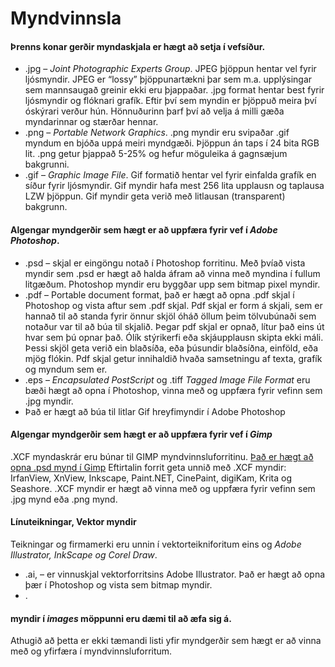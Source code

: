 # Myndvinnsla

#### Þrenns konar gerðir myndaskjala er hægt að setja í vefsíður.

* .jpg – _Joint Photographic Experts Group_. JPEG þjöppun hentar vel fyrir ljósmyndir. JPEG er “lossy” þjöppunartækni þar sem m.a. upplýsingar sem mannsaugað greinir ekki eru þjappaðar. .jpg format hentar best fyrir ljósmyndir og flóknari grafík. Eftir því sem myndin er þjöppuð meira því óskýrari verður hún. Hönnuðurinn þarf því að velja á milli gæða myndarinnar og stærðar hennar.
* .png – _Portable Network Graphics_. .png myndir eru svipaðar .gif myndum en bjóða uppá meiri myndgæði. Þjöppun án taps í 24 bita RGB lit. .png getur þjappað 5-25% og hefur möguleika á gagnsæjum bakgrunni.
* .gif – _Graphic Image File_. Gif formatið hentar vel fyrir einfalda grafík en síður fyrir ljósmyndir. Gif myndir hafa mest 256 lita upplausn og taplausa LZW þjöppun. Gif myndir geta verið með litlausan (transparent) bakgrunn. 

#### Algengar myndgerðir sem hægt er að uppfæra fyrir vef í _Adobe Photoshop_.

* .psd – skjal er eingöngu notað í Photoshop forritinu. Með þvíað vista myndir sem .psd er hægt að halda áfram að vinna með myndina í fullum litgæðum. Photoshop myndir eru byggðar upp sem bitmap pixel myndir. 
* .pdf – Portable document format, það er hægt að opna .pdf skjal í Photoshop og vista aftur sem .pdf skjal. Pdf skjal er form á skjali, sem er hannað til að standa fyrir önnur skjöl óháð öllum þeim tölvubúnaði sem notaður var til að búa til skjalið. Þegar pdf skjal er opnað, lítur það eins út hvar sem þú opnar það. Ólík stýrikerfi eða skjáupplausn skipta ekki máli. Þessi skjöl geta verið ein blaðsíða, eða þúsundir blaðsíðna, einföld, eða mjög flókin. Pdf skjal getur innihaldið hvaða samsetningu af texta, grafík og myndum sem er. 
* .eps – _Encapsulated PostScript_ og .tiff _Tagged Image File Format_ eru bæði hægt að opna í Photoshop, vinna með og uppfæra fyrir vefinn sem .jpg myndir.
* Það er hægt að búa til litlar Gif hreyfimyndir í Adobe Photoshop

#### Algengar myndgerðir sem hægt er að uppfæra fyrir vef í _Gimp_

.XCF myndaskrár eru búnar til GIMP myndvinnsluforritinu. [Það er hægt að opna .psd mynd í Gimp](https://www.howtogeek.com/362162/how-to-open-or-convert-a-photoshop-file-if-you-dont-have-photoshop/) 
Eftirtalin forrit geta unnið með .XCF myndir: IrfanView, XnView, Inkscape, Paint.NET, CinePaint, digiKam, Krita og Seashore. .XCF myndir er hægt að vinna með og uppfæra fyrir vefinn sem .jpg mynd eða .png mynd. 

#### Línuteikningar, Vektor myndir

Teikningar og firmamerki eru unnin í vektorteikniforitum eins og _Adobe Illustrator, InkScape og Corel Draw_.

* .ai,  – er vinnuskjal vektorforritsins Adobe Illustrator. Það er hægt að opna þær í Photoshop og vista sem bitmap myndir.
* .

#### myndir  í _images_ möppunni eru dæmi til að æfa sig á.

Athugið að þetta er ekki tæmandi listi yfir myndgerðir sem hægt er að vinna með og yfirfæra í myndvinnsluforritum.

